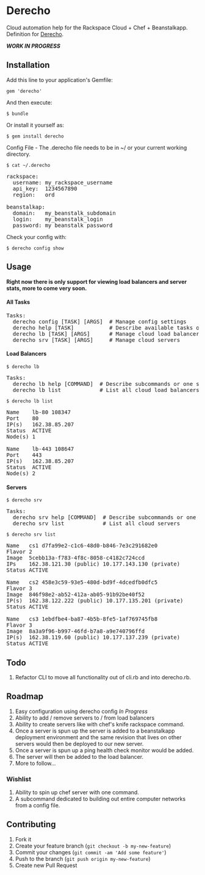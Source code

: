 # Derecho

Cloud automation help for the Rackspace Cloud + Chef + Beanstalkapp.  Definition for <a href="http://en.wikipedia.org/wiki/Derecho" target="_blank">Derecho</a>.

<b><i>WORK IN PROGRESS</i></b>

## Installation

Add this line to your application's Gemfile:

    gem 'derecho'

And then execute:

    $ bundle

Or install it yourself as:

    $ gem install derecho

Config File - The .derecho file needs to be in ~/ or your current working directory.
```
$ cat ~/.derecho
```    
<pre>
rackspace:
  username: my_rackspace_username
  api_key:  1234567890
  region:   ord

beanstalkap:
  domain:   my_beanstalk_subdomain
  login:    my_beanstalk_login
  password: my_beanstalk_password
</pre>

Check your config with:
```
$ derecho config show
```

## Usage

<b>Right now there is only support for viewing load balancers and server stats, more to come very soon.</b>

#### All Tasks
<pre>
Tasks:
  derecho config [TASK] [ARGS]  # Manage config settings
  derecho help [TASK]           # Describe available tasks or one specific task
  derecho lb [TASK] [ARGS]      # Manage cloud load balancers
  derecho srv [TASK] [ARGS]     # Manage cloud servers
</pre>

#### Load Balancers
```
$ derecho lb
```
<pre>
Tasks:
  derecho lb help [COMMAND]  # Describe subcommands or one specific subcommand
  derecho lb list            # List all cloud load balancers
</pre>

```
$ derecho lb list
```
<pre>
Name    lb-80 108347
Port    80
IP(s)   162.38.85.207
Status  ACTIVE
Node(s) 1

Name    lb-443 108647
Port    443
IP(s)   162.38.85.207
Status  ACTIVE
Node(s) 2
</pre>

#### Servers
```
$ derecho srv
```
<pre>
Tasks:
  derecho srv help [COMMAND]  # Describe subcommands or one specific subcommand
  derecho srv list            # List all cloud servers
</pre>

```
$ derecho srv list
```
<pre>
Name   cs1 d7fa99e2-c1c6-48d0-b846-7e3c291682e0
Flavor 2
Image  5cebb13a-f783-4f8c-8058-c4182c724ccd
IPs    162.38.121.30 (public) 10.177.143.130 (private)
Status ACTIVE

Name   cs2 458e3c59-93e5-480d-bd9f-4dcedfb0dfc5
Flavor 3
Image  846f98e2-ab52-412a-ab05-91b92be40f52
IP(s)  162.38.122.222 (public) 10.177.135.201 (private)
Status ACTIVE

Name   cs3 1ebdfbe4-ba87-4b5b-8fe5-1af769745fb8
Flavor 3
Image  8a3a9f96-b997-46fd-b7a8-a9e740796ffd
IP(s)  162.38.119.60 (public) 10.177.137.239 (private)
Status ACTIVE
</pre>

## Todo

1. Refactor CLI to move all functionality out of cli.rb and into derecho.rb.

## Roadmap

1. Easy configuration using derecho config *In Progress*
2. Ability to add / remove servers to / from load balancers
3. Ability to create servers like with chef's knife rackspace command.
4. Once a server is spun up the server is added to a beanstalkapp deployment environment and the same revision that lives on other servers would then be deployed to our new server.
5. Once a server is spun up a ping health check monitor would be added.
6. The server will then be added to the load balancer.
6. More to follow...

### Wishlist

1. Ability to spin up chef server with one command.
2. A subcommand dedicated to building out entire computer networks from a config file.

## Contributing

1. Fork it
2. Create your feature branch (`git checkout -b my-new-feature`)
3. Commit your changes (`git commit -am 'Add some feature'`)
4. Push to the branch (`git push origin my-new-feature`)
5. Create new Pull Request
